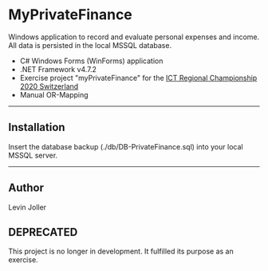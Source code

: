 # MyPrivateFinance
Windows application to record and evaluate personal expenses and income.\
All data is persisted in the local MSSQL database.
* C# Windows Forms (WinForms) application
* .NET Framework v4.7.2
* Exercise project "myPrivateFinance" for the [ICT Regional Championship 2020 Switzerland](https://www.ict-berufsbildung.ch/berufsbildung/ict-berufsmeisterschaften/regionalmeisterschaft/)
* Manual OR-Mapping
***

## Installation
Insert the database backup (./db/DB-PrivateFinance.sql) into your local MSSQL server.
***

## Author
Levin Joller

## DEPRECATED
This project is no longer in development.
It fulfilled its purpose as an exercise.

